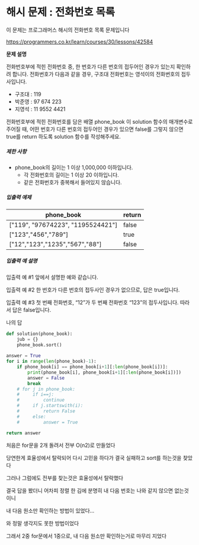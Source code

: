 # 해시 문제 : 전화번호 목록

이 문제는 프로그래머스 해시의 전화번호 목록 문제입니다

https://programmers.co.kr/learn/courses/30/lessons/42584



**문제 설명**

전화번호부에 적힌 전화번호 중, 한 번호가 다른 번호의 접두어인 경우가 있는지 확인하려 합니다.
전화번호가 다음과 같을 경우, 구조대 전화번호는 영석이의 전화번호의 접두사입니다.

- 구조대 : 119
- 박준영 : 97 674 223
- 지영석 : 11 9552 4421

전화번호부에 적힌 전화번호를 담은 배열 phone_book 이 solution 함수의 매개변수로 주어질 때, 어떤 번호가 다른 번호의 접두어인 경우가 있으면 false를 그렇지 않으면 true를 return 하도록 solution 함수를 작성해주세요.



##### 제한 사항

- phone_book의 길이는 1 이상 1,000,000 이하입니다.
  - 각 전화번호의 길이는 1 이상 20 이하입니다.
  - 같은 전화번호가 중복해서 들어있지 않습니다.



##### 입출력 예제

| phone_book                        | return |
| --------------------------------- | ------ |
| ["119", "97674223", "1195524421"] | false  |
| ["123","456","789"]               | true   |
| ["12","123","1235","567","88"]    | false  |



##### 입출력 예 설명

입출력 예 #1
앞에서 설명한 예와 같습니다.

입출력 예 #2
한 번호가 다른 번호의 접두사인 경우가 없으므로, 답은 true입니다.

입출력 예 #3
첫 번째 전화번호, “12”가 두 번째 전화번호 “123”의 접두사입니다. 따라서 답은 false입니다.



나의 답

```python
def solution(phone_book):
    jub = {}
    phone_book.sort()
    
answer = True
for i in range(len(phone_book)-1):
    if phone_book[i] == phone_book[i+1][:len(phone_book[i])]:
        print(phone_book[i], phone_book[i+1][:len(phone_book[i])])
        answer = False
        break
    # for j in phone_book:
    #     if i==j:
    #         continue
    #     if j.startswith(i):
    #         return False
    #     else:
    #         answer = True

return answer
```


처음은 for문을 2개 돌려서 전부 O(n2)로 만들었다

당연한게 효율성에서 탈락되어 다시 고민을 하다가 결국 실패하고 sort를 하는것을 찾았다

그러나 그럼에도 전부를 찾는것은 효율성에서 탈락했다



결국 답을 봤더니 어차피 정렬 한 김에 분명히 내 다음 번호는 나와 같지 않으면 없는것이니

내 다음 원소만 확인하는 방법이 있었다...

와 정말 생각지도 못한 방법이었다

그래서 2중 for문에서 1중으로, 내 다음 원소만 확인하는거로 마무리 지었다





